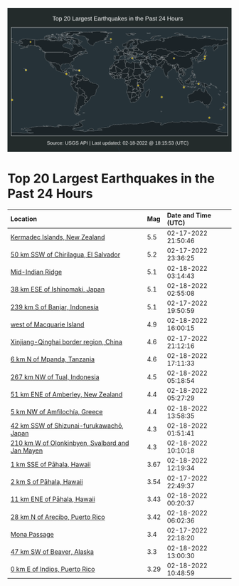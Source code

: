 ![Map](./map.png)

# Top 20 Largest Earthquakes in the Past 24 Hours

| Location | Mag | Date and Time (UTC) |
|:---|:---|:---|
| [Kermadec Islands, New Zealand](https://earthquake.usgs.gov/earthquakes/eventpage/us7000gltf) | 5.5 | 02-17-2022 21:50:46 |
| [50 km SSW of Chirilagua, El Salvador](https://earthquake.usgs.gov/earthquakes/eventpage/us7000glug) | 5.2 | 02-17-2022 23:36:25 |
| [Mid-Indian Ridge](https://earthquake.usgs.gov/earthquakes/eventpage/us7000glva) | 5.1 | 02-18-2022 03:14:43 |
| [38 km ESE of Ishinomaki, Japan](https://earthquake.usgs.gov/earthquakes/eventpage/us7000glv1) | 5.1 | 02-18-2022 02:55:08 |
| [239 km S of Banjar, Indonesia](https://earthquake.usgs.gov/earthquakes/eventpage/us7000glsh) | 5.1 | 02-17-2022 19:50:59 |
| [west of Macquarie Island](https://earthquake.usgs.gov/earthquakes/eventpage/us7000glyf) | 4.9 | 02-18-2022 16:00:15 |
| [Xinjiang-Qinghai border region, China](https://earthquake.usgs.gov/earthquakes/eventpage/us7000glt1) | 4.6 | 02-17-2022 21:12:16 |
| [6 km N of Mpanda, Tanzania](https://earthquake.usgs.gov/earthquakes/eventpage/us7000glzz) | 4.6 | 02-18-2022 17:11:33 |
| [267 km NW of Tual, Indonesia](https://earthquake.usgs.gov/earthquakes/eventpage/us7000glvm) | 4.5 | 02-18-2022 05:18:54 |
| [51 km ENE of Amberley, New Zealand](https://earthquake.usgs.gov/earthquakes/eventpage/us7000glvn) | 4.4 | 02-18-2022 05:27:29 |
| [5 km NW of Amfilochía, Greece](https://earthquake.usgs.gov/earthquakes/eventpage/us7000glxt) | 4.4 | 02-18-2022 13:58:35 |
| [42 km SSW of Shizunai-furukawachō, Japan](https://earthquake.usgs.gov/earthquakes/eventpage/us7000gluu) | 4.3 | 02-18-2022 01:51:41 |
| [210 km W of Olonkinbyen, Svalbard and Jan Mayen](https://earthquake.usgs.gov/earthquakes/eventpage/us7000glwx) | 4.3 | 02-18-2022 10:10:18 |
| [1 km SSE of Pāhala, Hawaii](https://earthquake.usgs.gov/earthquakes/eventpage/hv72921177) | 3.67 | 02-18-2022 12:19:34 |
| [2 km S of Pāhala, Hawaii](https://earthquake.usgs.gov/earthquakes/eventpage/hv72920752) | 3.54 | 02-17-2022 22:49:37 |
| [11 km ENE of Pāhala, Hawaii](https://earthquake.usgs.gov/earthquakes/eventpage/hv72920832) | 3.43 | 02-18-2022 00:20:37 |
| [28 km N of Arecibo, Puerto Rico](https://earthquake.usgs.gov/earthquakes/eventpage/pr71335438) | 3.42 | 02-18-2022 06:02:36 |
| [Mona Passage](https://earthquake.usgs.gov/earthquakes/eventpage/pr71335378) | 3.4 | 02-17-2022 22:18:20 |
| [47 km SW of Beaver, Alaska](https://earthquake.usgs.gov/earthquakes/eventpage/ak0222992pfr) | 3.3 | 02-18-2022 13:00:30 |
| [0 km E of Indios, Puerto Rico](https://earthquake.usgs.gov/earthquakes/eventpage/pr71335468) | 3.29 | 02-18-2022 10:48:59 |
